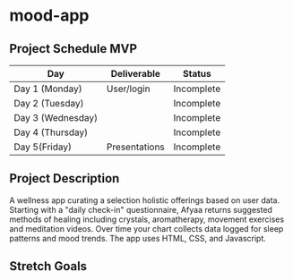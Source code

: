 # mood-app


## Project Schedule MVP

|  Day | Deliverable | Status
|---|---| ---|
|Day 1 (Monday)| User/login  | Incomplete
|Day 2 (Tuesday)| | Incomplete
|Day 3 (Wednesday)|  | Incomplete
|Day 4 (Thursday)|  | Incomplete
|Day 5(Friday)| Presentations| Incomplete

## Project Description

A wellness app curating a selection holistic offerings based on user data. Starting with a "daily check-in" questionnaire, Afyaa returns suggested methods of healing including crystals, aromatherapy, movement exercises and meditation videos. Over time your chart collects data logged for sleep patterns and mood trends. The app uses HTML, CSS, and Javascript.

## Stretch Goals


